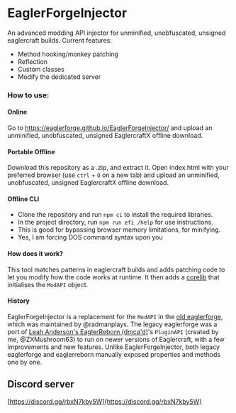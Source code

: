 # EaglerForgeInjector
An advanced modding API injector for unminified, unobfuscated, unsigned eaglercraft builds.
Current features:
- Method hooking/monkey patching
- Reflection
- Custom classes
- Modify the dedicated server

### How to use:
#### Online
Go to https://eaglerforge.github.io/EaglerForgeInjector/ and upload an unminified, unobfuscated, unsigned EaglercraftX offline download.

#### Portable Offline
Download this repository as a .zip, and extract it. Open index.html with your preferred browser (use `ctrl` + `O` on a new tab) and upload an unminified, unobfuscated, unsigned EaglercraftX offline download.

#### Offline CLI
- Clone the repository and run `npm ci` to install the required libraries.
- In the project directory, run `npm run efi /help` for use instructions.
- This is good for bypassing browser memory limitations, for minifying.
- Yes, I am forcing DOS command syntax upon you

#### How does it work?
This tool matches patterns in eaglercraft builds and adds patching code to let you modify how the code works at runtime. It then adds a [corelib](./postinit.js) that initialises the `ModAPI` object.

#### History
EaglerForgeInjector is a replacement for the `ModAPI` in the [old eaglerforge](https://github.com/EaglerForge/EaglerForge-old), which was maintained by @radmanplays. The legacy eaglerforge was a port of [Leah Anderson's EaglerReborn (dmca'd)](https://github.com/EaglerReborn/reborn)'s `PluginAPI` (created by me, @ZXMushroom63) to run on newer versions of Eaglercraft, with a few improvements and new features. Unlike EaglerForgeInjector, both legacy eaglerforge and eaglerreborn manually exposed properties and methods one by one.

## Discord server
[https://discord.gg/rbxN7kby5W](https://discord.gg/rbxN7kby5W)
